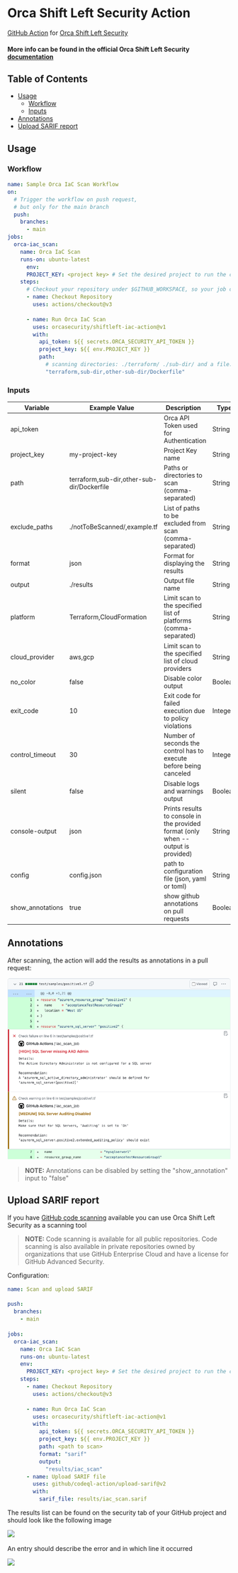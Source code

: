 # Orca Shift Left Security Action

[GitHub Action](https://github.com/features/actions)
for [Orca Shift Left Security](https://orca.security/solutions/shift-left-security/)

#### More info can be found in the official Orca Shift Left Security<a href="https://docs.orcasecurity.io/v1/docs/shift-left-security"> documentation</a>



## Table of Contents

- [Usage](#usage)
    - [Workflow](#workflow)
    - [Inputs](#inputs)
- [Annotations](#annotations)
- [Upload SARIF report](#upload-sarif-report)


## Usage

### Workflow

```yaml
name: Sample Orca IaC Scan Workflow
on:
  # Trigger the workflow on push request,
  # but only for the main branch
  push:
    branches:
      - main
jobs:
  orca-iac_scan:
    name: Orca IaC Scan
    runs-on: ubuntu-latest
      env:
      PROJECT_KEY: <project key> # Set the desired project to run the cli scanning with
    steps:
      # Checkout your repository under $GITHUB_WORKSPACE, so your job can access it
      - name: Checkout Repository
        uses: actions/checkout@v3

      - name: Run Orca IaC Scan
        uses: orcasecurity/shiftleft-iac-action@v1
        with:
          api_token: ${{ secrets.ORCA_SECURITY_API_TOKEN }}
          project_key: ${{ env.PROJECT_KEY }}
          path:
            # scanning directories: ./terraform/ ./sub-dir/ and a file: ./Dockerfile
            "terraform,sub-dir,other-sub-dir/Dockerfile"
```

### Inputs

| Variable         | Example Value &nbsp;                       | Description &nbsp;                                                                | Type    | Required | Default                       |
|------------------|--------------------------------------------|-----------------------------------------------------------------------------------|---------|----------|-------------------------------|
| api_token        |                                            | Orca API Token used for Authentication                                            | String  | Yes      | N/A                           |
| project_key      | my-project-key                             | Project Key name                                                                  | String  | Yes      | N/A                           |
| path             | terraform,sub-dir,other-sub-dir/Dockerfile | Paths or directories to scan (comma-separated)                                    | String  | Yes      | N/A                           |
| exclude_paths    | ./notToBeScanned/,example.tf               | List of paths to be excluded from scan (comma-separated)                          | String  | No       | N/A                           |
| format           | json                                       | Format for displaying the results                                                 | String  | No       | cli                           |
| output           | ./results                                  | Output file name                                                                  | String  | No       | N/A                           |
| platform         | Terraform,CloudFormation                   | Limit scan to the specified list of platforms (comma-separated)                   | String  | No       | All supported platforms       |
| cloud_provider   | aws,gcp                                    | Limit scan to the specified list of cloud providers                               | String  | No       | All supported cloud providers |
| no_color         | false                                      | Disable color output                                                              | Boolean | No       | false                         |
| exit_code        | 10                                         | Exit code for failed execution due to policy violations                           | Integer | No       | 3                             |
| control_timeout  | 30                                         | Number of seconds the control has to execute before being canceled                | Integer | No       | 60                            |
| silent           | false                                      | Disable logs and warnings output                                                  | Boolean | No       | false                         |
| console-output   | json                                       | Prints results to console in the provided format (only when --output is provided) | String  | No       | cli                           |
| config           | config.json                                | path to configuration file (json, yaml or toml)                                   | String  | No       | N/A                           |
| show_annotations | true                                       | show github annotations on pull requests                                          | Boolean | No       | true                          |


## Annotations
After scanning, the action will add the results as annotations in a pull request:

![](/assets/annotations_preview.png)
>  **NOTE:**  Annotations can be disabled by setting the "show_annotation" input to "false"


## Upload SARIF report
If you have [GitHub code scanning](https://docs.github.com/en/github/finding-security-vulnerabilities-and-errors-in-your-code/about-code-scanning) available you can use Orca Shift Left Security as a scanning tool
> **NOTE:**  Code scanning is available for all public repositories. Code scanning is also available in private repositories owned by organizations that use GitHub Enterprise Cloud and have a license for GitHub Advanced Security.

Configuration:

```yaml
name: Scan and upload SARIF

push:
  branches:
    - main

jobs:
  orca-iac_scan:
    name: Orca IaC Scan
    runs-on: ubuntu-latest
    env:
      PROJECT_KEY: <project key> # Set the desired project to run the cli scanning with
    steps:
      - name: Checkout Repository
        uses: actions/checkout@v3

      - name: Run Orca IaC Scan
        uses: orcasecurity/shiftleft-iac-action@v1
        with:
          api_token: ${{ secrets.ORCA_SECURITY_API_TOKEN }}
          project_key: ${{ env.PROJECT_KEY }}
          path: <path to scan>
          format: "sarif"
          output:
            "results/iac_scan"
      - name: Upload SARIF file
        uses: github/codeql-action/upload-sarif@v2
        with:
          sarif_file: results/iac_scan.sarif
```

The results list can be found on the security tab of your GitHub project and should look like the following image

![](/assets/code_scanning_screen.png)

An entry should describe the error and in which line it occurred 

![](/assets/alerts_screen.png)
